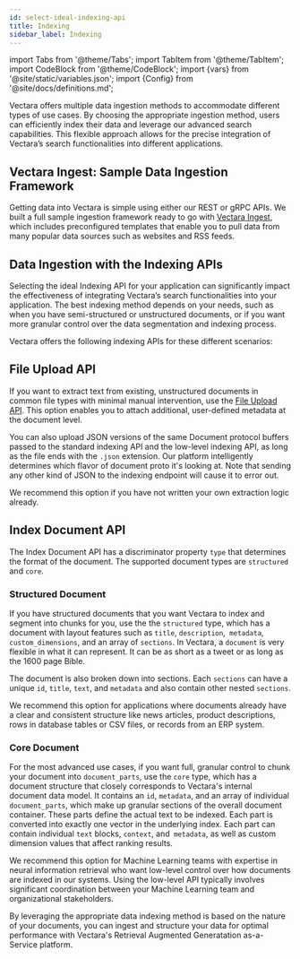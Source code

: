 ```yaml
---
id: select-ideal-indexing-api
title: Indexing
sidebar_label: Indexing
---
```


import Tabs from '@theme/Tabs';
import TabItem from '@theme/TabItem';
import CodeBlock from '@theme/CodeBlock';
import {vars} from '@site/static/variables.json';
import {Config} from '@site/docs/definitions.md';

Vectara offers multiple data ingestion methods to accommodate different types 
of use cases. By choosing the appropriate ingestion method, users can 
efficiently index their data and leverage our advanced search capabilities. 
This flexible approach allows for the precise integration of Vectara’s search 
functionalities into different applications.

## Vectara Ingest: Sample Data Ingestion Framework

Getting data into Vectara is simple using either our REST or gRPC APIs. We 
built a full sample ingestion framework ready to go with [Vectara Ingest](https://github.com/vectara/vectara-ingest), which 
includes preconfigured templates that enable you to pull data from many 
popular data sources such as websites and RSS feeds.

## Data Ingestion with the Indexing APIs

Selecting the ideal Indexing API for your application can significantly impact 
the effectiveness of integrating Vectara’s search functionalities into your 
application. The best indexing method depends on your needs, such as when you 
have semi-structured or unstructured documents, or if you want more granular 
control over the data segmentation and indexing process.

Vectara offers the following indexing APIs for these different scenarios:

## File Upload API

If you want to extract text from existing, unstructured documents in common 
file types with minimal manual intervention, use the [File Upload API](/docs/api-reference/indexing-apis/file-upload/file-upload). This 
option enables you to attach additional, user-defined metadata at the 
document level. 
  
You can also upload JSON versions of the same Document protocol buffers 
passed to the standard indexing API and the low-level indexing API, as long 
as the file ends with the `.json` extension. Our platform intelligently 
determines which flavor of document proto it's looking at. Note that sending 
any other kind of JSON to the indexing endpoint will cause it to error out.
  
We recommend this option if you have not written your own extraction logic 
already.

## Index Document API
  
The Index Document API has a discriminator property `type` that determines the 
format of the document. The supported document types are `structured` and `core`.

### Structured Document

If you have structured documents that you want Vectara to index and segment
into chunks for you, use the the `structured` type, which has a document with 
layout features such as `title`, `description`,` metadata`, `custom_dimensions`, and 
an array of `sections`. In Vectara, a `document` is very flexible in what it can 
represent. It can be as short as a tweet or as long as the 1600 page Bible.

The document is also broken down into sections. Each `sections` can 
have a unique `id`, `title`, `text`, and `metadata` and also contain other 
nested `sections`.
  
We recommend this option for applications where documents already have a 
clear and consistent structure like news articles, product descriptions, 
rows in database tables or CSV files, or records from an ERP system.


### Core Document

For the most advanced use cases, if you want full, granular control to chunk 
your document into `document_parts`, use the `core` type, which has a document 
structure that closely corresponds to Vectara's internal document data model. 
It contains an `id`, `metadata`, and an array of individual `document_parts`, 
which make up granular sections of the overall document container. 
These parts define the actual text to be indexed. Each part is converted 
into exactly one vector in the underlying index. Each part can contain 
individual `text` blocks, `context`, and` metadata`, as well as custom dimension 
values that affect ranking results.
  
We recommend this option for Machine Learning teams with expertise in neural
information retrieval who want low-level control over how documents are 
indexed in our systems. Using the low-level API typically involves 
significant coordination between your Machine Learning team and 
organizational stakeholders.

By leveraging the appropriate data indexing method is based on the nature of 
your documents, you can ingest and structure your data for optimal performance 
with Vectara's Retrieval Augmented Generatation as-a-Service platform.
